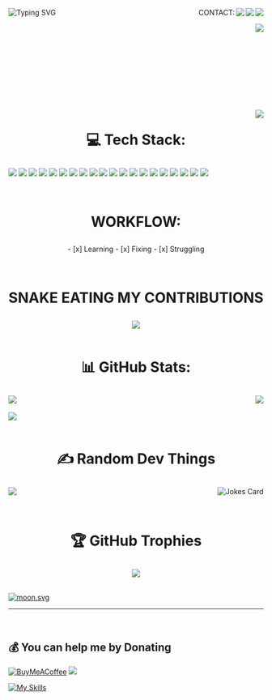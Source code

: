 









<!--START_SECTION_PROFILE_VIEWS:readme-info-->
<!--END_SECTION_PROFILE_VIEWS:readme-info-->

<!--START_SECTION_LINES_OF_CODE:readme-info-->
<!--END_SECTION_LINES_OF_CODE:readme-info-->

<!--START_CONTRIBUTIONS:readme-info-->
<!--END_CONTRIBUTIONS:readme-info-->

<!--START_SECTION_DAILY_COMMIT:readme-info-->
<!--END_SECTION_DAILY_COMMIT:readme-info-->

<!--START_SECTION_WEEKLY_COMMIT:readme-info-->
<!--END_SECTION_WEEKLY_COMMIT:readme-info-->

<!--START_SECTION_LANGUAGE:readme-info-->
<!--END_SECTION_LANGUAGE:readme-info-->


<p align="left">
	<!--START_SECTION:activity-->
	<!--END_SECTION:activity-->
</p>





<a href="https://git.io/typing-svg"><img align="left" src="https://readme-typing-svg.demolab.com?font=Fira+Code&weight=900&size=35&duration=5002&pause=5000&color=43CD1A&center=true&width=435&lines=WELCOME+ON+MY+GIT%F0%9F%91%8B" alt="Typing SVG" /></a>

<img align="right" src="https://img.shields.io/badge/-Stackoverflow-FE7A16?logo=stack-overflow&logoColor=white"><img align="right" src="https://img.shields.io/badge/Reddit-%23FF4500.svg?logo=Reddit&logoColor=white"><img align="right" src="https://img.shields.io/badge/Discord-%237289DA.svg?logo=discord&logoColor=white"><p align="right"> CONTACT:</p> 
<img align="right" src="https://lanyard.cnrad.dev/api/438685803774738433"><br><br><br><br><br><br><br><br><br><br>
<img align="right" src="https://spotify-github-profile.vercel.app/api/view?uid=fangtom01&cover_image=true&theme=default&show_offline=false&background_color=121212&interchange=false&bar_color_cover=true">



<div>
  <h1><p align="center">💻 Tech Stack:</p></h1>
  <p align="left">
    <img  src="https://img.shields.io/badge/css3-%231572B6.svg?style=flat&logo=css3&logoColor=white">
    <img  src="https://img.shields.io/badge/html5-%23E34F26.svg?style=flat&logo=html5&logoColor=white">
    <img  src="https://img.shields.io/badge/java-%23ED8B00.svg?style=flat&logo=java&logoColor=white">
    <img  src="https://img.shields.io/badge/markdown-%23000000.svg?style=flat&logo=markdown&logoColor=white">
    <img  src="https://img.shields.io/badge/python-3670A0?style=flat&logo=python&logoColor=ffdd54">
    <img  src="https://img.shields.io/badge/rust-%23000000.svg?style=flat&logo=rust&logoColor=white">
    <img  src="https://img.shields.io/badge/shell_script-%23121011.svg?style=flat&logo=gnu-bash&logoColor=white">
    <img  src="https://img.shields.io/badge/unreal-%2320232a.svg?style=flat&logo=unreal-engine&logoColor=white">
    <img  src="https://img.shields.io/badge/android-%2320232a.svg?style=flat&logo=android&logoColor=%a4c639">
    <img  src="https://img.shields.io/badge/apache-%23D42029.svg?style=flat&logo=apache&logoColor=white">
    <img  src="https://img.shields.io/badge/nginx-%23009639.svg?style=flat&logo=nginx&logoColor=white">
    <img  src="https://img.shields.io/badge/MongoDB-%234ea94b.svg?style=flat&logo=mongodb&logoColor=white">
    <img  src="https://img.shields.io/badge/Linux-FCC624?style=flat&logo=linux&logoColor=black">
    <img  src="https://img.shields.io/badge/-Arduino-00979D?style=flat&logo=Arduino&logoColor=white">
    <img  src="https://img.shields.io/badge/-RaspberryPi-C51A4A?style=flat&logo=Raspberry-Pi">
    <img  src="https://img.shields.io/badge/Trello-%23026AA7.svg?style=flat&logo=Trello&logoColor=white">
    <img  src="https://img.shields.io/badge/docker-%230db7ed.svg?style=flat&logo=docker&logoColor=white">
    <img  src="https://img.shields.io/badge/Postman-FF6C37?style=flat&logo=postman&logoColor=white">
    <img  src="https://img.shields.io/badge/go-%2300ADD8.svg?style=flat&logo=go&logoColor=white">
    <img src= "https://img.shields.io/badge/javascript-%23323330.svg?style=flat&logo=javascript&logoColor=%23F7DF1E">
  </p>
</div>
</br>




<div>
	<h1><p align="center"><b>WORKFLOW:</b></p></h1>
	<p align="center">
		- [x] Learning
		- [x] Fixing
		- [x] Struggling
	</p>
</div>
</br>






<div align="center">
	<h1><p align="center"><b>SNAKE EATING MY CONTRIBUTIONS</b></p></h1>	
	<img src="https://github.com/TomFang1/TomFang1/blob/output/github-contribution-grid-snake.svg">
</div>
</br>


<div>
<h1><p align="center"><b>📊 GitHub Stats:</b></p></h1>
	<img align="Top" align="left "src="https://github-readme-streak-stats.herokuapp.com/?user=TomFang1&theme=gotham&hide_border=false">
	<img align="right" src="https://github-readme-stats.vercel.app/api/top-langs/?username=TomFang1&theme=gotham&hide_border=false&include_all_commits=true&count_private=true&layout=compact">
</br></br>
	<img align="Bottom" src="https://github-readme-stats.vercel.app/api?username=TomFang1&theme=gotham&hide_border=false&include_all_commits=true&count_private=true">
</div>
</br>





<div>
	<h1><p align="center">✍️ Random Dev Things </p></h1>
	<p>
		<a href="#" align="left"><img src="https://quotes-github-readme.vercel.app/api?type=horizontal&theme=dark"></a> <img  align="right" src="https://readme-jokes.vercel.app/api" alt="Jokes Card">
	</p>
</div>
</br>

<div>
	<h1><p align="center"><b>🏆 GitHub Trophies</b></p></h1>
	<p align="center">
		<a href="#"><sub><img src="https://github-profile-trophy.vercel.app/?username=TomFang1&theme=onestar&no-frame=true&no-bg=true&margin-w=4"></sub></a> 
	</p>
</div>
</br>




<!-- real time -->
<a href="https://moon-svg.minung.dev">
  <img src="https://moon-svg.minung.dev/moon.svg?theme=basic" alt="moon.svg" />
</a>


---


</br>




  ## 💰 You can help me by Donating
  [![BuyMeACoffee](https://img.shields.io/badge/Buy%20Me%20a%20Coffee-ffdd00?style=for-the-badge&logo=buy-me-a-coffee&logoColor=black)](https://buymeacoffee.com/https://www.buymeacoffee.com/TFang) [![](https://visitcount.itsvg.in/api?id=TomFang1&icon=2&color=8)](https://visitcount.itsvg.in)

  [![My Skills](https://skillicons.dev/icons?i=css,rust,java,html,markdown,python,processing,unreal,go,nginx,mongodb,linux,raspberrypi,arduino,bash,docker,postman,javascript,git,idea,stackoverflow,wordpress&theme=dark)](https://skillicons.dev)





